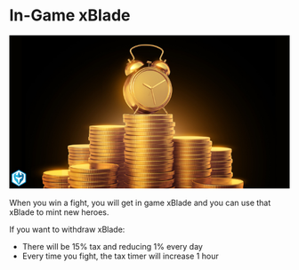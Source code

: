 # In-Game xBlade

![Time is money](../../.gitbook/assets/image.png)

When you win a fight, you will get in game xBlade and you can use that xBlade to mint new heroes.&#x20;

If you want to withdraw xBlade:

* There will be 15% tax and reducing 1% every day
* Every time you fight, the tax timer will increase 1 hour
